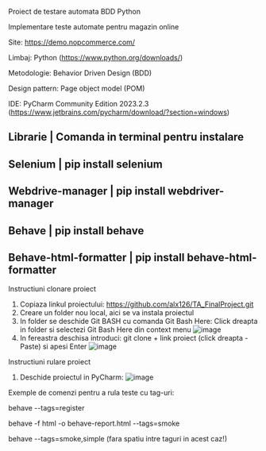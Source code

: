 Proiect de testare automata BDD Python



Implementare teste automate pentru magazin online


Site: https://demo.nopcommerce.com/

Limbaj: Python (https://www.python.org/downloads/)

Metodologie: Behavior Driven Design (BDD)

Design pattern: Page object model (POM)

IDE: PyCharm Community Edition 2023.2.3  (https://www.jetbrains.com/pycharm/download/?section=windows)

Librarie              |    Comanda in terminal pentru instalare
-----------------------------------------------------------------
Selenium              |    pip install selenium
-----------------------------------------------------------------
Webdrive-manager      |    pip install webdriver-manager
-----------------------------------------------------------------
Behave                |    pip install behave
-----------------------------------------------------------------
Behave-html-formatter |   pip install behave-html-formatter
-----------------------------------------------------------------



Instructiuni clonare proiect

1. Copiaza linkul proiectului: https://github.com/alx126/TA_FinalProject.git
2. Creare un folder nou local, aici se va instala proiectul
3. In folder se deschide Git BASH cu comanda Git Bash Here: Click dreapta in folder si selectezi Git Bash Here din context menu  ![image](https://github.com/alx126/TA_FinalProject/assets/93679540/f50ca661-f78c-4533-81ff-2b9d10b6ad1c)
4. In fereastra deschisa introduci: git clone + link proiect (click dreapta - Paste) si apesi Enter  ![image](https://github.com/alx126/TA_FinalProject/assets/93679540/4f2c22fa-cd2c-458b-be53-703854a49363)

Instructiuni rulare proiect
1. Deschide proiectul in PyCharm: ![image](https://github.com/alx126/TA_FinalProject/assets/93679540/1345a113-919d-4d74-bbe8-0e7b69366128)





Exemple de comenzi pentru a rula teste cu tag-uri:

  behave --tags=register
  
  behave -f html -o behave-report.html --tags=smoke
  
  behave --tags=smoke,simple  (fara spatiu intre taguri in acest caz!)
